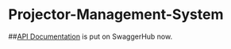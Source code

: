 # Projector-Management-System

##[API Documentation](https://app.swaggerhub.com/apis-docs/personal488/Projectors/1.0.0#/) is put on SwaggerHub now.